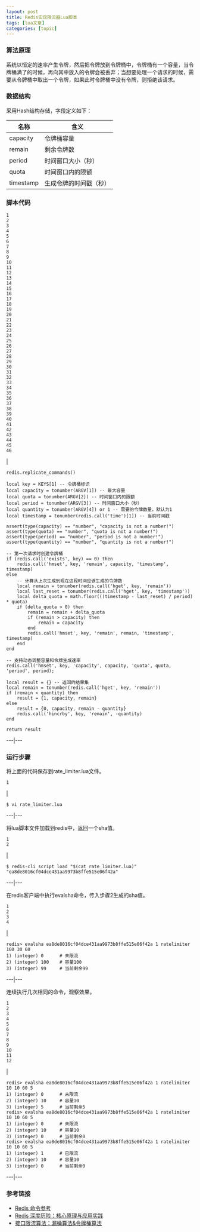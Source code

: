 ```yaml
---
layout: post
title: Redis实现限流器Lua脚本 
tags: [lua文章]
categories: [topic]
---
```

### 算法原理

系统以恒定的速率产生令牌，然后把令牌放到令牌桶中，令牌桶有一个容量，当令牌桶满了的时候，再向其中放入的令牌会被丢弃；当想要处理一个请求的时候，需要从令牌桶中取出一个令牌，如果此时令牌桶中没有令牌，则拒绝该请求。

### 数据结构

采用Hash结构存储，字段定义如下：

名称 | 含义  
---|---  
capacity | 令牌桶容量  
remain | 剩余令牌数  
period | 时间窗口大小（秒）  
quota | 时间窗口内的限额  
timestamp | 生成令牌的时间戳（秒）  
  
### 脚本代码

    
    
    1  
    2  
    3  
    4  
    5  
    6  
    7  
    8  
    9  
    10  
    11  
    12  
    13  
    14  
    15  
    16  
    17  
    18  
    19  
    20  
    21  
    22  
    23  
    24  
    25  
    26  
    27  
    28  
    29  
    30  
    31  
    32  
    33  
    34  
    35  
    36  
    37  
    38  
    39  
    40  
    41  
    42  
    43  
    44  
    45  
    46  
    

|

    
    
      
      
    redis.replicate_commands()  
      
    local key = KEYS[1] -- 令牌桶标识  
    local capacity = tonumber(ARGV[1]) -- 最大容量  
    local quota = tonumber(ARGV[2]) -- 时间窗口内的限额  
    local period = tonumber(ARGV[3]) -- 时间窗口大小（秒）  
    local quantity = tonumber(ARGV[4]) or 1 -- 需要的令牌数量，默认为1  
    local timestamp = tonumber(redis.call('time')[1]) -- 当前时间戳  
      
    assert(type(capacity) == "number", "capacity is not a number!")  
    assert(type(quota) == "number", "quota is not a number!")  
    assert(type(period) == "number", "period is not a number!")  
    assert(type(quantity) == "number", "quantity is not a number!")  
      
    -- 第一次请求时创建令牌桶  
    if (redis.call('exists', key) == 0) then  
        redis.call('hmset', key, 'remain', capacity, 'timestamp', timestamp)  
    else  
        -- 计算从上次生成到现在这段时间应该生成的令牌数  
        local remain = tonumber(redis.call('hget', key, 'remain'))  
        local last_reset = tonumber(redis.call('hget', key, 'timestamp'))  
        local delta_quota = math.floor(((timestamp - last_reset) / period) * quota)  
        if (delta_quota > 0) then  
            remain = remain + delta_quota  
            if (remain > capacity) then  
                remain = capacity  
            end  
            redis.call('hmset', key, 'remain', remain, 'timestamp', timestamp)  
        end  
    end  
      
    -- 支持动态调整容量和令牌生成速率  
    redis.call('hmset', key, 'capacity', capacity, 'quota', quota, 'period', period);  
      
    local result = {} -- 返回的结果集  
    local remain = tonumber(redis.call('hget', key, 'remain'))  
    if (remain < quantity) then  
        result = {1, capacity, remain}  
    else  
        result = {0, capacity, remain - quantity}  
        redis.call('hincrby', key, 'remain', -quantity)  
    end  
      
    return result  
      
  
---|---  
  
### 运行步骤

将上面的代码保存到rate_limiter.lua文件。  

    
    
    1  
    

|

    
    
    $ vi rate_limiter.lua  
      
  
---|---  
  
将lua脚本文件加载到redis中，返回一个sha值。  

    
    
    1  
    2  
    

|

    
    
    $ redis-cli script load "$(cat rate_limiter.lua)"  
    "ea8de8016cf04dce431aa9973b8ffe515e06f42a"  
      
  
---|---  
  
在redis客户端中执行evalsha命令，传入步骤2生成的sha值。  

    
    
    1  
    2  
    3  
    4  
    

|

    
    
    redis> evalsha ea8de8016cf04dce431aa9973b8ffe515e06f42a 1 ratelimiter 100 30 60  
    1) (integer) 0      # 未限流  
    2) (integer) 100    # 容量100  
    3) (integer) 99     # 当前剩余99  
      
  
---|---  
  
连续执行几次相同的命令，观察效果。  

    
    
    1  
    2  
    3  
    4  
    5  
    6  
    7  
    8  
    9  
    10  
    11  
    12  
    

|

    
    
    redis> evalsha ea8de8016cf04dce431aa9973b8ffe515e06f42a 1 ratelimiter 10 10 60 5  
    1) (integer) 0      # 未限流  
    2) (integer) 10     # 容量10  
    3) (integer) 5      # 当前剩余5  
    redis> evalsha ea8de8016cf04dce431aa9973b8ffe515e06f42a 1 ratelimiter 10 10 60 5  
    1) (integer) 0      # 未限流  
    2) (integer) 10     # 容量10  
    3) (integer) 0      # 当前剩余0  
    redis> evalsha ea8de8016cf04dce431aa9973b8ffe515e06f42a 1 ratelimiter 10 10 60 5  
    1) (integer) 1      # 已限流  
    2) (integer) 10     # 容量10  
    3) (integer) 0      # 当前剩余0  
      
  
---|---  
  
### 参考链接

  * [Redis 命令参考](http://redisdoc.com/)
  * [Redis 深度历险：核心原理与应用实践](https://juejin.im/book/5afc2e5f6fb9a07a9b362527/section/5b44aaf75188251a9f248c4c)
  * [接口限流算法：漏桶算法&令牌桶算法](https://segmentfault.com/a/1190000015967922)